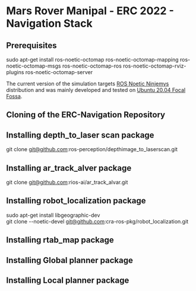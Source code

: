 # Mars Rover Manipal - ERC 2022 - Navigation Stack 

## Prerequisites

sudo apt-get install ros-noetic-octomap ros-noetic-octomap-mapping ros-noetic-octomap-msgs ros-noetic-octomap-ros ros-noetic-octomap-rviz-plugins ros-noetic-octomap-server

The current version of the simulation targets [ROS Noetic Ninjemys](http://wiki.ros.org/noetic/Installation/) distribution and was mainly developed and tested on [Ubuntu 20.04 Focal Fossa](https://releases.ubuntu.com/20.04/).

## Cloning of the ERC-Navigation Repository

## Installing depth_to_laser scan package 

git clone git@github.com:ros-perception/depthimage_to_laserscan.git

## Installing ar_track_alver package 

git clone git@github.com:rios-ai/ar_track_alvar.git

## Installing robot_localization package

sudo apt-get install libgeographic-dev  
git clone --noetic-devel git@github.com:cra-ros-pkg/robot_localization.git

## Installing rtab_map package 

## Installing Global planner package 

## Installing Local planner package

